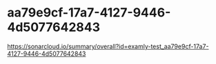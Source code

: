 # aa79e9cf-17a7-4127-9446-4d5077642843
https://sonarcloud.io/summary/overall?id=examly-test_aa79e9cf-17a7-4127-9446-4d5077642843
